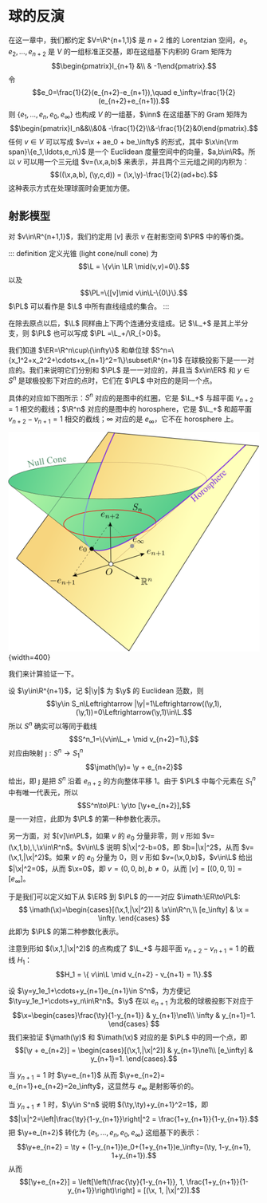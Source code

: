 # 球的反演

在这一章中，我们都约定 $V=\R^{n+1,1}$ 是 $n+2$ 维的 Lorentzian 空间，$e_1,e_2,\ldots,e_{n+2}$ 是 $V$ 的一组标准正交基，即在这组基下内积的 Gram 矩阵为
$$\begin{pmatrix}I_{n+1} &\\ & -1\end{pmatrix}.$$
令
$$e_0=\frac{1}{2}(e_{n+2}-e_{n+1}),\quad e_\infty=\frac{1}{2}(e_{n+2}+e_{n+1}).$$
则 $\{e_1,\ldots,e_n,e_0,e_\infty\}$ 也构成 $V$ 的一组基，$\inn$ 在这组基下的 Gram 矩阵为
$$\begin{pmatrix}I_n&&\\&0& -\frac{1}{2}\\&-\frac{1}{2}&0\end{pmatrix}.$$
任何 $v\in V$ 可以写成 $v=\x + ae_0 + be_\infty$ 的形式，其中 $\x\in{\rm span}\{e_1,\ldots,e_n\}$ 是一个 Euclidean 度量空间中的向量，$a,b\in\R$。所以 $v$ 可以用一个三元组 $v=(\x,a,b)$ 来表示，并且两个三元组之间的内积为：
$$((\x,a,b), (\y,c,d)) = (\x,\y)-\frac{1}{2}(ad+bc).$$
这种表示方式在处理球面时会更加方便。


## 射影模型


对 $v\in\R^{n+1,1}$，我们约定用 $[v]$ 表示 $v$ 在射影空间 $\PR$ 中的等价类。

::: definition
定义光锥 (light cone/null cone) 为
$$\L = \{v\in \LR \mid(v,v)=0\}.$$
以及
$$\PL=\{[v]\mid v\in\L-\{0\}\}.$$
$\PL$ 可以看作是 $\L$ 中所有直线组成的集合。
:::

在除去原点以后，$\L$ 同样由上下两个连通分支组成。记 $\L_+$ 是其上半分支，则 $\PL$ 也可以写成 $\PL =\L_+/\R_{>0}$。

我们知道 $\ER=\R^n\cup\{\infty\}$ 和单位球 $S^n=\{x_1^2+x_2^2+\cdots+x_{n+1}^2=1\}\subset\R^{n+1}$ 在球极投影下是一一对应的。我们来说明它们分别和 $\PL$ 是一一对应的，并且当 $x\in\ER$ 和 $y\in S^n$ 是球极投影下对应的点时，它们在 $\PL$ 中对应的是同一个点。

具体的对应如下图所示：$S^n$ 对应的是图中的红圈，它是 $\L_+$ 与超平面 $v_{n+2}=1$ 相交的截线；$\R^n$ 对应的是图中的 horosphere，它是 $\L_+$ 和超平面 $v_{n+2}-v_{n+1}=1$ 相交的截线；$\infty$ 对应的是 $e_\infty$，它不在 horosphere 上。

![原图出自 [conformalgeometricalgebra](http://conformalgeometricalgebra.org/wiki/index.php?title=Main_Page)](images/Horosphere.svg){width=400}

我们来计算验证一下。

设 $\y\in\R^{n+1}$，记 $|\y|$ 为 $\y$ 的 Euclidean 范数，则
$$\y\in S_n\Leftrightarrow |\y|=1\Leftrightarrow((\y,1),(\y,1))=0\Leftrightarrow(\y,1)\in\L.$$
所以 $S^n$ 确实可以等同于截线
$$S^n_1=\{v\in\L_+ \mid v_{n+2}=1\},$$
对应由映射 $\jmath: S^n\to S^n_1$
$$\jmath(\y)= \y + e_{n+2}$$
给出，即 $\jmath$ 是把 $S^n$ 沿着 $e_{n+2}$ 的方向整体平移 1。由于 $\PL$ 中每个元素在 $S^n_1$ 中有唯一代表元，所以
$$S^n\to\PL: \y\to [\y+e_{n+2}],$$
是一一对应，此即为 $\PL$ 的第一种参数化表示。

另一方面，对 $[v]\in\PL$，如果 $v$ 的 $e_0$ 分量非零，则 $v$ 形如 $v=(\x,1,b),\,\x\in\R^n$。$v\in\L$ 说明 $|\x|^2-b=0$，即 $b=|\x|^2$，从而 $v=(\x,1,|\x|^2)$。如果 $v$ 的 $e_0$ 分量为 0，则 $v$ 形如 $v=(\x,0,b)$，$v\in\L$ 给出 $|\x|^2=0$，从而 $\x=0$，即 $v=(0,0,b),\,b\ne 0$，从而 $[v] = [(0,0,1)]=[e_\infty]$。

于是我们可以定义如下从 $\ER$ 到 $\PL$ 的一一对应 $\imath:\ER\to\PL$:
$$
\imath(\x)=\begin{cases}[(\x,1,|\x|^2)] & \x\in\R^n,\\
[e_\infty] & \x = \infty.
\end{cases}
$$
此即为 $\PL$ 的第二种参数化表示。

注意到形如 $(\x,1,|\x|^2)$ 的点构成了 $\L_+$ 与超平面 $v_{n+2}-v_{n+1}=1$ 的截线 $H_1$：
$$H_1 = \{ v\in\L \mid v_{n+2} - v_{n+1}  = 1\}.$$

设 $\y=y_1e_1+\cdots+y_{n+1}e_{n+1}\in S^n$，为方便记 $\ty=y_1e_1+\cdots+y_n\in\R^n$。$\y$ 在以 $e_{n+1}$ 为北极的球极投影下对应于
$$\x=\begin{cases}\frac{\ty}{1-y_{n+1}} & y_{n+1}\ne1\\
\infty & y_{n+1}=1.
\end{cases}
$$
我们来验证 $\jmath(\y)$ 和 $\imath(\x)$ 对应的是 $\PL$ 中的同一个点，即
$$[\y + e_{n+2}] = \begin{cases}[(\x,1,|\x|^2)] & y_{n+1}\ne1\\
[e_\infty] & y_{n+1}=1.
\end{cases}.$$

当 $y_{n+1}=1$ 时 $\y=e_{n+1}$ 从而 $\y+e_{n+2}= e_{n+1}+e_{n+2}=2e_\infty$，这显然与 $e_\infty$ 是射影等价的。

当 $y_{n+1}\ne 1$ 时，$\y\in S^n$ 说明 $(\ty,\ty)+y_{n+1}^2=1$，即 $$|\x|^2=\left|\frac{\ty}{1-y_{n+1}}\right|^2 = \frac{1+y_{n+1}}{1-y_{n+1}}.$$
把 $\y+e_{n+2}$ 转化为 $\{e_1,\ldots,e_n,e_0,e_\infty\}$ 这组基下的表示：
$$\y+e_{n+2} = \ty + (1-y_{n+1})e_0+(1+y_{n+1})e_\infty=(\ty, 1-y_{n+1}, 1+y_{n+1}).$$
从而
$$[\y+e_{n+2}] = \left[\left(\frac{\ty}{1-y_{n+1}}, 1, \frac{1+y_{n+1}}{1-y_{n+1}}\right)\right] = [(\x, 1, |\x|^2)].$$

